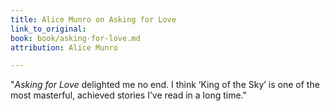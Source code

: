 ```yaml
---
title: Alice Munro on Asking for Love
link_to_original: 
book: book/asking-for-love.md
attribution: Alice Munro

---
```

"*Asking for Love* delighted me no end. I think ‘King of the Sky’ is one of the most masterful, achieved stories I’ve read in a long time."
